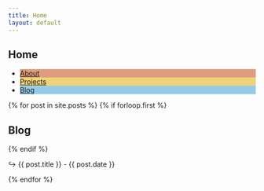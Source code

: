 ```yaml
---
title: Home
layout: default
---
```

<h2> Home </h2>
<ul>
  <li style="background: #DE9D7F;"><a href="/about.html">About</a></li>
  <li style="background: #EFD279;"><a href="/projects.html">Projects</a></li>
  <li style="background: #95CBE9"><a href="/blog.html">Blog</a></li>
</ul>
{% for post in site.posts %}
{% if forloop.first %}
<h2> Blog </h2>
{% endif %}
<p>&#8618; {{ post.title }} - {{ post.date }}</p>
{% endfor %}
